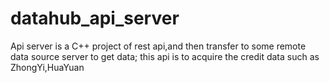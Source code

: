 # datahub_api_server
Api server is a C++ project of rest api,and then transfer to some remote data source server to get data;
this api is to acquire the credit data such as ZhongYi,HuaYuan
